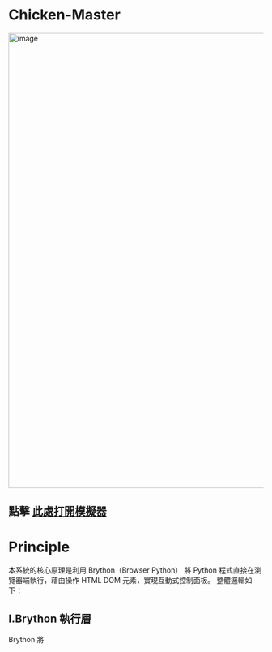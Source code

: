 # Chicken-Master

<img width="1233" height="898" alt="image" src="https://github.com/user-attachments/assets/b4014d9f-020f-4c54-9a7e-988a34c73cce" />

 ##  點擊 [此處打開模擬器](https://41423125-1.github.io/Chicken-Master/)

 # Principle
 

本系統的核心原理是利用 Brython（Browser Python） 將 Python 程式直接在瀏覽器端執行，藉由操作 HTML DOM 元素，實現互動式控制面板。
整體邏輯如下：

## I.Brython 執行層

Brython 將 <script type="text/python"> 內的 Python 程式碼轉譯成 JavaScript，於瀏覽器內執行。

透過 from browser import document, timer, window 操作 DOM、定時器與本地儲存。

## II.資料運算層

使用者輸入雞的重量與選擇的腌料配方後，程式以 Python 計算所需：

各種調味料比例（依雞重量乘以比例係數）

烘烤溫度（根據重量分級）

烘烤時間（以每500克為25分鐘估算）

## III.資料展示層

計算結果（腌料比例、烘烤步驟）會即時更新至 HTML 介面中。

利用 document.createElement 動態生成每個腌料項目的顯示方格。

狀態儲存與歷史紀錄

每次的烘烤參數結果會保存到 window.localStorage。

歷史紀錄可於右側面板查看，支援返回主頁。

# Functions


模組	功能說明
1. 重量輸入區	使用者輸入雞重量 (500–5000g)，作為計算依據。
2. 配方選擇區	四種腌料風味：Classic、Spicy、Herbal、Sweet，點選切換。
3. 計算按鈕	按下後即時計算出腌料比例、烘烤溫度與時間。
4. 結果顯示區	顯示腌料詳細表格與烘烤步驟說明。
5. 歷史紀錄功能	顯示過去計算的烤雞紀錄，含時間、重量、溫度與配方摘要。
6. 控制面板按鈕	模擬控制功能（Start、Temperature、Timer、Recipe）。
7. 功能圖示面板	四大模式：Monitor、Recipe、History、Settings，可切換視圖。
8. 即時時鐘	每分鐘更新一次當前時間顯示。

# Architecture

整體採用三層架構設計：

1️.前端視覺層（HTML + CSS）

HTML 結構明確劃分：

.left-section: 控制與輸入功能。

.right-section: 結果與歷史紀錄。

CSS 採用 深色玻璃質感設計，搭配柔和的漸層與陰影效果，模擬高科技控制面板介面。

2️. 邏輯運算層（Brython Python）

主要 Python 函數：

函數名稱	功能
calculate_marinade(weight, recipe_type)	根據重量與配方，計算各材料比例。
calculate_roasting_temperature(weight)	決定烤箱溫度。
calculate_roasting_time(weight)	計算烘烤時間。
create_marinade_details(data)	動態生成腌料顯示表格。
save_to_history() / load_from_history()	與 localStorage 交互，保存與載入紀錄。
display_history()	動態生成歷史紀錄項目。
set_active_recipe() / set_active_icon()	管理使用者選擇狀態。
3️. 資料持久層（localStorage）

以 JSON 形式儲存使用者操作紀錄：

{
  "date": "2025-10-21 14:32",
  "weight": 1500,
  "temperature": 190,
  "time": 105,
  "recipe_type": "classic",
  "marinade": { "salt": 22.5, "pepper": 7.5, "olive_oil": 30.0, ... }
}


自動於頁面載入時恢復歷史資料。

特色與延伸應用

完全以 Brython 實現 Python 前端互動，無需後端伺服器。

支援 本地歷史記錄保存。

架構清晰，可延伸為：

智慧烤箱模擬控制系統；

食譜管理面板；

教學型程式實驗專案（Brython DOM 操作範例）。

